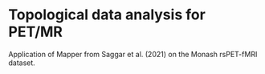 # Topological data analysis for PET/MR

Application of Mapper from Saggar et al. (2021) on the Monash rsPET-fMRI dataset.
